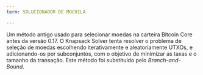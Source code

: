 ```yaml
---
term: SOLUCIONADOR DE MOCHILA

---
```

Um método antigo usado para selecionar moedas na carteira Bitcoin Core antes da versão 0.17. O Knapsack Solver tenta resolver o problema de seleção de moedas escolhendo iterativamente e aleatoriamente UTXOs, e adicionando-os por subconjuntos, com o objetivo de minimizar as taxas e o tamanho da transação. Este método foi substituído pelo *Branch-and-Bound*.